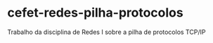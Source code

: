 # cefet-redes-pilha-protocolos
Trabalho da disciplina de Redes I sobre a pilha de protocolos TCP/IP
